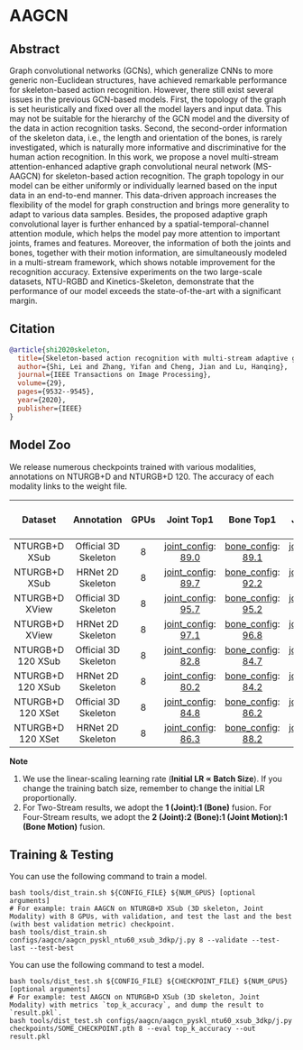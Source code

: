 # AAGCN

## Abstract

Graph convolutional networks (GCNs), which generalize CNNs to more generic non-Euclidean structures, have achieved remarkable performance for skeleton-based action recognition. However, there still exist several issues in the previous GCN-based models. First, the topology of the graph is set heuristically and fixed over all the model layers and input data. This may not be suitable for the hierarchy of the GCN model and the diversity of the data in action recognition tasks. Second, the second-order information of the skeleton data, i.e., the length and orientation of the bones, is rarely investigated, which is naturally more informative and discriminative for the human action recognition. In this work, we propose a novel multi-stream attention-enhanced adaptive graph convolutional neural network (MS-AAGCN) for skeleton-based action recognition. The graph topology in our model can be either uniformly or individually learned based on the input data in an end-to-end manner. This data-driven approach increases the flexibility of the model for graph construction and brings more generality to adapt to various data samples. Besides, the proposed adaptive graph convolutional layer is further enhanced by a spatial-temporal-channel attention module, which helps the model pay more attention to important joints, frames and features. Moreover, the information of both the joints and bones, together with their motion information, are simultaneously modeled in a multi-stream framework, which shows notable improvement for the recognition accuracy. Extensive experiments on the two large-scale datasets, NTU-RGBD and Kinetics-Skeleton, demonstrate that the performance of our model exceeds the state-of-the-art with a significant margin.

## Citation

```BibTeX
@article{shi2020skeleton,
  title={Skeleton-based action recognition with multi-stream adaptive graph convolutional networks},
  author={Shi, Lei and Zhang, Yifan and Cheng, Jian and Lu, Hanqing},
  journal={IEEE Transactions on Image Processing},
  volume={29},
  pages={9532--9545},
  year={2020},
  publisher={IEEE}
}
```

## Model Zoo

We release numerous checkpoints trained with various modalities, annotations on NTURGB+D and NTURGB+D 120. The accuracy of each modality links to the weight file.

| Dataset | Annotation | GPUs | Joint Top1 | Bone Top1 | Joint Motion Top1 | Bone-Motion Top1 | Two-Stream Top1 | Four Stream Top1 |
| :---: | :---: | :---: | :---: | :---: | :---: | :---: | :---: | :---: |
| NTURGB+D XSub | Official 3D Skeleton | 8 | [joint_config](/configs/else/aagcnaagcn/aagcn_pyskl_ntu60_xsub_3dkp/j.py): [89.0](http://download.openmmlab.com/mmaction/pyskl/ckpt/aagcn/aagcn_pyskl_ntu60_xsub_3dkp/j.pth) | [bone_config](/configs/else/aagcnaagcn/aagcn_pyskl_ntu60_xsub_3dkp/b.py): [89.1](http://download.openmmlab.com/mmaction/pyskl/ckpt/aagcn/aagcn_pyskl_ntu60_xsub_3dkp/b.pth) | [joint_motion_config](/configs/else/aagcnaagcn/aagcn_pyskl_ntu60_xsub_3dkp/jm.py): [86.9](http://download.openmmlab.com/mmaction/pyskl/ckpt/aagcn/aagcn_pyskl_ntu60_xsub_3dkp/jm.pth) | [bone_motion_config](/configs/else/aagcnaagcn/aagcn_pyskl_ntu60_xsub_3dkp/bm.py): [86.6](http://download.openmmlab.com/mmaction/pyskl/ckpt/aagcn/aagcn_pyskl_ntu60_xsub_3dkp/bm.pth) | 90.8 | 91.5 |
| NTURGB+D XSub | HRNet 2D Skeleton | 8 | [joint_config](/configs/else/aagcnaagcn/aagcn_pyskl_ntu60_xsub_hrnet/j.py): [89.7](http://download.openmmlab.com/mmaction/pyskl/ckpt/aagcn/aagcn_pyskl_ntu60_xsub_hrnet/j.pth) | [bone_config](/configs/else/aagcnaagcn/aagcn_pyskl_ntu60_xsub_hrnet/b.py): [92.2](http://download.openmmlab.com/mmaction/pyskl/ckpt/aagcn/aagcn_pyskl_ntu60_xsub_hrnet/b.pth) | [joint_motion_config](/configs/else/aagcnaagcn/aagcn_pyskl_ntu60_xsub_hrnet/jm.py): [88.7](http://download.openmmlab.com/mmaction/pyskl/ckpt/aagcn/aagcn_pyskl_ntu60_xsub_hrnet/jm.pth) | [bone_motion_config](/configs/else/aagcnaagcn/aagcn_pyskl_ntu60_xsub_hrnet/bm.py): [88.8](http://download.openmmlab.com/mmaction/pyskl/ckpt/aagcn/aagcn_pyskl_ntu60_xsub_hrnet/bm.pth) | 92.8 | 93.0 |
| NTURGB+D XView | Official 3D Skeleton | 8 | [joint_config](/configs/else/aagcnaagcn/aagcn_pyskl_ntu60_xview_3dkp/j.py): [95.7](http://download.openmmlab.com/mmaction/pyskl/ckpt/aagcn/aagcn_pyskl_ntu60_xview_3dkp/j.pth) | [bone_config](/configs/else/aagcnaagcn/aagcn_pyskl_ntu60_xview_3dkp/b.py): [95.2](http://download.openmmlab.com/mmaction/pyskl/ckpt/aagcn/aagcn_pyskl_ntu60_xview_3dkp/b.pth) | [joint_motion_config](/configs/else/aagcnaagcn/aagcn_pyskl_ntu60_xview_3dkp/jm.py): [93.9](http://download.openmmlab.com/mmaction/pyskl/ckpt/aagcn/aagcn_pyskl_ntu60_xview_3dkp/jm.pth) | [bone_motion_config](/configs/else/aagcnaagcn/aagcn_pyskl_ntu60_xview_3dkp/bm.py): [92.4](http://download.openmmlab.com/mmaction/pyskl/ckpt/aagcn/aagcn_pyskl_ntu60_xview_3dkp/bm.pth) | 96.4 | 96.7 |
| NTURGB+D XView | HRNet 2D Skeleton | 8 | [joint_config](/configs/else/aagcnaagcn/aagcn_pyskl_ntu60_xview_hrnet/j.py): [97.1](http://download.openmmlab.com/mmaction/pyskl/ckpt/aagcn/aagcn_pyskl_ntu60_xview_hrnet/j.pth) | [bone_config](/configs/else/aagcnaagcn/aagcn_pyskl_ntu60_xview_hrnet/b.py): [96.8](http://download.openmmlab.com/mmaction/pyskl/ckpt/aagcn/aagcn_pyskl_ntu60_xview_hrnet/b.pth) | [joint_motion_config](/configs/else/aagcnaagcn/aagcn_pyskl_ntu60_xview_hrnet/jm.py): [95.5](http://download.openmmlab.com/mmaction/pyskl/ckpt/aagcn/aagcn_pyskl_ntu60_xview_hrnet/jm.pth) | [bone_motion_config](/configs/else/aagcnaagcn/aagcn_pyskl_ntu60_xview_hrnet/bm.py): [95.9](http://download.openmmlab.com/mmaction/pyskl/ckpt/aagcn/aagcn_pyskl_ntu60_xview_hrnet/bm.pth) | 97.8 | 98.2 |
| NTURGB+D 120 XSub | Official 3D Skeleton | 8 | [joint_config](/configs/else/aagcnaagcn/aagcn_pyskl_ntu120_xsub_3dkp/j.py): [82.8](http://download.openmmlab.com/mmaction/pyskl/ckpt/aagcn/aagcn_pyskl_ntu120_xsub_3dkp/j.pth) | [bone_config](/configs/else/aagcnaagcn/aagcn_pyskl_ntu120_xsub_3dkp/b.py): [84.7](http://download.openmmlab.com/mmaction/pyskl/ckpt/aagcn/aagcn_pyskl_ntu120_xsub_3dkp/b.pth) | [joint_motion_config](/configs/else/aagcnaagcn/aagcn_pyskl_ntu120_xsub_3dkp/jm.py): [80.0](http://download.openmmlab.com/mmaction/pyskl/ckpt/aagcn/aagcn_pyskl_ntu120_xsub_3dkp/jm.pth) | [bone_motion_config](/configs/else/aagcnaagcn/aagcn_pyskl_ntu120_xsub_3dkp/bm.py): [80.2](http://download.openmmlab.com/mmaction/pyskl/ckpt/aagcn/aagcn_pyskl_ntu120_xsub_3dkp/bm.pth) | 86.3 | 86.9 |
| NTURGB+D 120 XSub | HRNet 2D Skeleton | 8 | [joint_config](/configs/else/aagcnaagcn/aagcn_pyskl_ntu120_xsub_hrnet/j.py): [80.2](http://download.openmmlab.com/mmaction/pyskl/ckpt/aagcn/aagcn_pyskl_ntu120_xsub_hrnet/j.pth) | [bone_config](/configs/else/aagcnaagcn/aagcn_pyskl_ntu120_xsub_hrnet/b.py): [84.2](http://download.openmmlab.com/mmaction/pyskl/ckpt/aagcn/aagcn_pyskl_ntu120_xsub_hrnet/b.pth) | [joint_motion_config](/configs/else/aagcnaagcn/aagcn_pyskl_ntu120_xsub_hrnet/jm.py): [80.9](http://download.openmmlab.com/mmaction/pyskl/ckpt/aagcn/aagcn_pyskl_ntu120_xsub_hrnet/jm.pth) | [bone_motion_config](/configs/else/aagcnaagcn/aagcn_pyskl_ntu120_xsub_hrnet/bm.py): [81.1](http://download.openmmlab.com/mmaction/pyskl/ckpt/aagcn/aagcn_pyskl_ntu120_xsub_hrnet/bm.pth) | 84.7 | 85.5 |
| NTURGB+D 120 XSet | Official 3D Skeleton | 8 | [joint_config](/configs/else/aagcnaagcn/aagcn_pyskl_ntu120_xset_3dkp/j.py): [84.8](http://download.openmmlab.com/mmaction/pyskl/ckpt/aagcn/aagcn_pyskl_ntu120_xset_3dkp/j.pth) | [bone_config](/configs/else/aagcnaagcn/aagcn_pyskl_ntu120_xset_3dkp/b.py): [86.2](http://download.openmmlab.com/mmaction/pyskl/ckpt/aagcn/aagcn_pyskl_ntu120_xset_3dkp/b.pth) | [joint_motion_config](/configs/else/aagcnaagcn/aagcn_pyskl_ntu120_xset_3dkp/jm.py): [82.0](http://download.openmmlab.com/mmaction/pyskl/ckpt/aagcn/aagcn_pyskl_ntu120_xset_3dkp/jm.pth) | [bone_motion_config](/configs/else/aagcnaagcn/aagcn_pyskl_ntu120_xset_3dkp/bm.py): [82.8](http://download.openmmlab.com/mmaction/pyskl/ckpt/aagcn/aagcn_pyskl_ntu120_xset_3dkp/bm.pth) | 88.1 | 88.8 |
| NTURGB+D 120 XSet | HRNet 2D Skeleton | 8 | [joint_config](/configs/else/aagcnaagcn/aagcn_pyskl_ntu120_xset_hrnet/j.py): [86.3](http://download.openmmlab.com/mmaction/pyskl/ckpt/aagcn/aagcn_pyskl_ntu120_xset_hrnet/j.pth) | [bone_config](/configs/else/aagcnaagcn/aagcn_pyskl_ntu120_xset_hrnet/b.py): [88.2](http://download.openmmlab.com/mmaction/pyskl/ckpt/aagcn/aagcn_pyskl_ntu120_xset_hrnet/b.pth) | [joint_motion_config](/configs/else/aagcnaagcn/aagcn_pyskl_ntu120_xset_hrnet/jm.py): [85.1](http://download.openmmlab.com/mmaction/pyskl/ckpt/aagcn/aagcn_pyskl_ntu120_xset_hrnet/jm.pth) | [bone_motion_config](/configs/else/aagcnaagcn/aagcn_pyskl_ntu120_xset_hrnet/bm.py): [85.1](http://download.openmmlab.com/mmaction/pyskl/ckpt/aagcn/aagcn_pyskl_ntu120_xset_hrnet/bm.pth) | 89.1 | 89.9 |

**Note**

1. We use the linear-scaling learning rate (**Initial LR ∝ Batch Size**). If you change the training batch size, remember to change the initial LR proportionally.
2. For Two-Stream results, we adopt the **1 (Joint):1 (Bone)** fusion. For Four-Stream results, we adopt the **2 (Joint):2 (Bone):1 (Joint Motion):1 (Bone Motion)** fusion.


## Training & Testing

You can use the following command to train a model.

```shell
bash tools/dist_train.sh ${CONFIG_FILE} ${NUM_GPUS} [optional arguments]
# For example: train AAGCN on NTURGB+D XSub (3D skeleton, Joint Modality) with 8 GPUs, with validation, and test the last and the best (with best validation metric) checkpoint.
bash tools/dist_train.sh configs/aagcn/aagcn_pyskl_ntu60_xsub_3dkp/j.py 8 --validate --test-last --test-best
```

You can use the following command to test a model.

```shell
bash tools/dist_test.sh ${CONFIG_FILE} ${CHECKPOINT_FILE} ${NUM_GPUS} [optional arguments]
# For example: test AAGCN on NTURGB+D XSub (3D skeleton, Joint Modality) with metrics `top_k_accuracy`, and dump the result to `result.pkl`.
bash tools/dist_test.sh configs/aagcn/aagcn_pyskl_ntu60_xsub_3dkp/j.py checkpoints/SOME_CHECKPOINT.pth 8 --eval top_k_accuracy --out result.pkl
```
